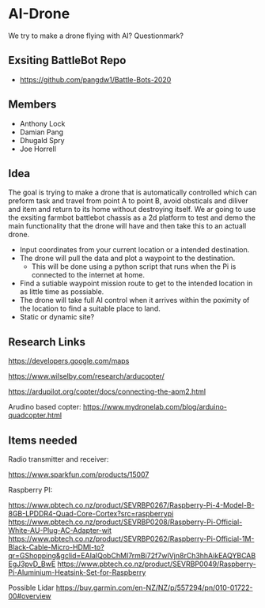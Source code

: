 # AI-Drone
We try to make a drone flying with AI? Questionmark?

## Exsiting BattleBot Repo
- https://github.com/pangdw1/Battle-Bots-2020

## Members
- Anthony Lock
- Damian Pang
- Dhugald Spry
- Joe Horrell

## Idea
The goal is trying to make a drone that is automatically controlled which can preform task and travel from point A to point B, avoid obsticals and diliver and item and return to its home without destroying itself. We ar going to use the exsiting farmbot battlebot chassis as a 2d platform to test and demo the main functionality that the drone will have and then take this to an actuall drone.

- Input coordinates from your current location or a intended destination.
- The drone will pull the data and plot a waypoint to the destination.
	- This will be done using a python script that runs when the Pi is connected to the internet at home.
- Find a sutiable waypoint mission route to get to the intended location in as little time as possiable.
- The drone will take full AI control when it arrives within the poximity of the location to find a suitable place to land.
- Static or dynamic site?

## Research Links
https://developers.google.com/maps


https://www.wilselby.com/research/arducopter/


https://ardupilot.org/copter/docs/connecting-the-apm2.html

Arudino based copter: https://www.mydronelab.com/blog/arduino-quadcopter.html

## Items needed

Radio transmitter and receiver:

https://www.sparkfun.com/products/15007

Raspberry PI:

https://www.pbtech.co.nz/product/SEVRBP0267/Raspberry-Pi-4-Model-B-8GB-LPDDR4-Quad-Core-Cortex?src=raspberrypi
https://www.pbtech.co.nz/product/SEVRBP0208/Raspberry-Pi-Official-White-AU-Plug-AC-Adapter-wit
https://www.pbtech.co.nz/product/SEVRBP0262/Raspberry-Pi-Official-1M-Black-Cable-Micro-HDMI-to?qr=GShopping&gclid=EAIaIQobChMI7rmBi72f7wIVjn8rCh3hhAikEAQYBCABEgJ3pvD_BwE
https://www.pbtech.co.nz/product/SEVRBP0049/Raspberry-Pi-Aluminium-Heatsink-Set-for-Raspberry


Possible Lidar
https://buy.garmin.com/en-NZ/NZ/p/557294/pn/010-01722-00#overview
